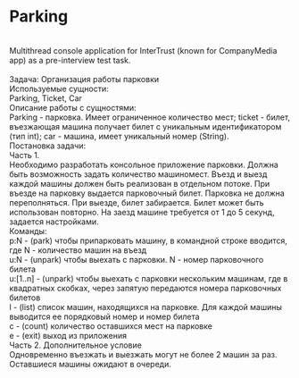 # Parking<br/>
<br/>
Multithread console application for InterTrust (known for CompanyMedia app) as a pre-interview test task.
<br/>
<br/>
Задача: Организация работы парковки<br/>
Используемые сущности:<br/>
Parking, Ticket, Car<br/>
Описание работы с сущностями:<br/>
Parking - парковка. Имеет ограниченное количество мест; ticket - билет, въезжающая машина получает билет с уникальным идентификатором (тип int); car - машина, имеет уникальный номер (String).<br/>
Постановка задачи:<br/>
Часть 1.<br/>
Необходимо разработать консольное приложение парковки. Должна быть возможность задать количество машиномест. Въезд и выезд каждой машины должен быть реализован в отдельном потоке. При въезде на парковку выдается парковочный билет. Парковка не должна переполняться. При выезде, билет забирается. Билет может быть использован повторно. На заезд машине требуется от 1 до 5 секунд, задается настройками.<br/>
Команды:<br/>
p:N - (park) чтобы припарковать машину, в командной строке вводится, где N - количество машин на въезд<br/>
u:N - (unpark) чтобы выехать с парковки. N - номер парковочного билета<br/>
u:[1..n] - (unpark) чтобы выехать с парковки нескольким машинам, где в квадратных скобках, через запятую передаются номера парковочных билетов<br/>
l - (list) список машин, находящихся на парковке. Для каждой машины выводится ее порядковый номер и номер билета<br/>
c - (count) количество оставшихся мест на парковке<br/>
e - (exit) выход из приложения<br/>
Часть 2. Дополнительное условие<br/>
Одновременно въезжать и выезжать могут не более 2 машин за раз. Оставшиеся машины ожидают в очереди.<br/>
